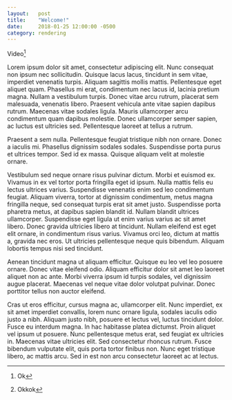 ```yaml
---
layout:   post
title:    "Welcome!"
date:     2018-01-25 12:00:00 -0500
category: rendering
---
```


Video[^video]

<span style="display:none;">[^test]</span>

Lorem ipsum dolor sit amet, consectetur adipiscing elit. Nunc consequat non ipsum nec sollicitudin. Quisque lacus lacus, tincidunt in sem vitae, imperdiet venenatis turpis. Aliquam sagittis mollis mattis. Pellentesque eget aliquet quam. Phasellus mi erat, condimentum nec lacus id, lacinia pretium magna. Nullam a vestibulum turpis. Donec vitae arcu rutrum, placerat sem malesuada, venenatis libero. Praesent vehicula ante vitae sapien dapibus rutrum. Maecenas vitae sodales ligula. Mauris ullamcorper arcu condimentum quam dapibus molestie. Donec ullamcorper semper sapien, ac luctus est ultricies sed. Pellentesque laoreet at tellus a rutrum.

Praesent a sem nulla. Pellentesque feugiat tristique nibh non ornare. Donec a iaculis mi. Phasellus dignissim sodales sodales. Suspendisse porta purus et ultrices tempor. Sed id ex massa. Quisque aliquam velit at molestie ornare.

Vestibulum sed neque ornare risus pulvinar dictum. Morbi et euismod ex. Vivamus in ex vel tortor porta fringilla eget id ipsum. Nulla mattis felis eu lectus ultrices varius. Suspendisse venenatis enim sed leo condimentum feugiat. Aliquam viverra, tortor at dignissim condimentum, metus magna fringilla neque, sed consequat turpis erat sit amet justo. Suspendisse porta pharetra metus, at dapibus sapien blandit id. Nullam blandit ultrices ullamcorper. Suspendisse eget ligula ut enim varius varius ac sit amet libero. Donec gravida ultricies libero at tincidunt. Nullam eleifend est eget elit ornare, in condimentum risus varius. Vivamus orci leo, dictum at mattis a, gravida nec eros. Ut ultricies pellentesque neque quis bibendum. Aliquam lobortis tempus nisi sed tincidunt.

Aenean tincidunt magna ut aliquam efficitur. Quisque eu leo vel leo posuere ornare. Donec vitae eleifend odio. Aliquam efficitur dolor sit amet leo laoreet aliquet non ac ante. Morbi viverra ipsum id turpis sodales, vel dignissim augue placerat. Maecenas vel neque vitae dolor volutpat pulvinar. Donec porttitor tellus non auctor eleifend.

Cras ut eros efficitur, cursus magna ac, ullamcorper elit. Nunc imperdiet, ex sit amet imperdiet convallis, lorem nunc ornare ligula, sodales iaculis odio justo a nibh. Aliquam justo nibh, posuere et lectus vel, luctus tincidunt dolor. Fusce eu interdum magna. In hac habitasse platea dictumst. Proin aliquet vel ipsum ut posuere. Nunc pellentesque metus erat, sed feugiat ex ultricies in. Maecenas vitae ultricies elit. Sed consectetur rhoncus rutrum. Fusce bibendum vulputate elit, quis porta tortor finibus non. Nunc eget tristique libero, ac mattis arcu. Sed in est non arcu consectetur laoreet ac at lectus.



[^video]: Ok
[^test]: Okkok